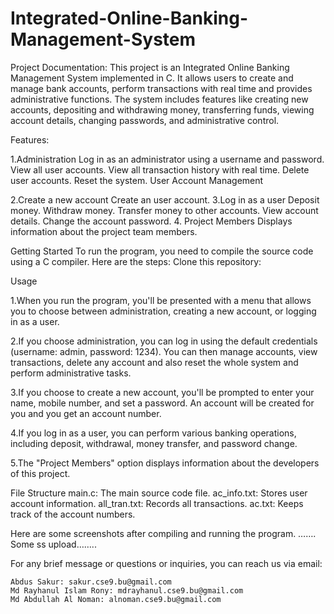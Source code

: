 # Integrated-Online-Banking-Management-System

Project Documentation:
This project is an Integrated Online Banking Management System implemented in C. It allows users to create and manage bank accounts, perform transactions with real time and provides administrative functions. The system includes features like creating new accounts, depositing and withdrawing money, transferring funds, viewing account details, changing passwords, and administrative control.

Features:

1.Administration
    Log in as an administrator using a username and password.
    View all user accounts.
    View all transaction history with real time.
    Delete user accounts.
    Reset the system.
    User Account Management

2.Create a new account
    Create an user account.
3.Log in as a user
    Deposit money.
    Withdraw money.
    Transfer money to other accounts.
    View account details.
    Change the account password.
4. Project Members
     Displays information about the project team members.

Getting Started
To run the program, you need to compile the source code using a C compiler. Here are the steps:
Clone this repository:



Usage

1.When you run the program, you'll be presented with a menu that allows you to choose between administration, creating a new account, or logging in as a user.

2.If you choose administration, you can log in using the default credentials (username: admin, password: 1234). You can then manage accounts, view transactions, delete any account and also reset the whole system and perform 
administrative tasks.

3.If you choose to create a new account, you'll be prompted to enter your name, mobile number, and set a password. An account will be created for you and you get an account number.

4.If you log in as a user, you can perform various banking operations, including deposit, withdrawal, money transfer, and password change.

5.The "Project Members" option displays information about the developers of this project.

File Structure
    main.c: The main source code file.
    ac_info.txt: Stores user account information.
    all_tran.txt: Records all transactions.
    ac.txt: Keeps track of the account numbers.

Here are some screenshots after compiling and running the program.
  ……. Some ss upload……..

For any brief message or questions or inquiries, you can reach us via email:

    Abdus Sakur: sakur.cse9.bu@gmail.com
    Md Rayhanul Islam Rony: mdrayhanul.cse9.bu@gmail.com
    Md Abdullah Al Noman: alnoman.cse9.bu@gmail.com


